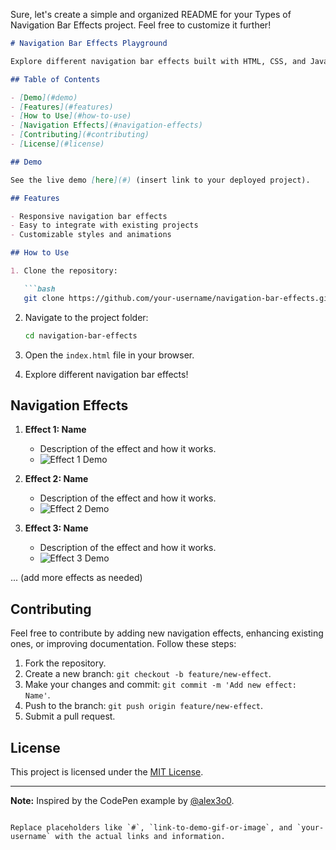 Sure, let's create a simple and organized README for your Types of Navigation Bar Effects project. Feel free to customize it further!

```markdown
# Navigation Bar Effects Playground

Explore different navigation bar effects built with HTML, CSS, and JavaScript. This project is inspired by a CodePen [example](https://codepen.io/alex3o0/pen/vYvmXMw) by @alex3o0.

## Table of Contents

- [Demo](#demo)
- [Features](#features)
- [How to Use](#how-to-use)
- [Navigation Effects](#navigation-effects)
- [Contributing](#contributing)
- [License](#license)

## Demo

See the live demo [here](#) (insert link to your deployed project).

## Features

- Responsive navigation bar effects
- Easy to integrate with existing projects
- Customizable styles and animations

## How to Use

1. Clone the repository:

   ```bash
   git clone https://github.com/your-username/navigation-bar-effects.git
   ```

2. Navigate to the project folder:

   ```bash
   cd navigation-bar-effects
   ```

3. Open the `index.html` file in your browser.

4. Explore different navigation bar effects!

## Navigation Effects

1. **Effect 1: Name**
   - Description of the effect and how it works.
   - ![Effect 1 Demo](link-to-demo-gif-or-image)

2. **Effect 2: Name**
   - Description of the effect and how it works.
   - ![Effect 2 Demo](link-to-demo-gif-or-image)

3. **Effect 3: Name**
   - Description of the effect and how it works.
   - ![Effect 3 Demo](link-to-demo-gif-or-image)

... (add more effects as needed)

## Contributing

Feel free to contribute by adding new navigation effects, enhancing existing ones, or improving documentation. Follow these steps:

1. Fork the repository.
2. Create a new branch: `git checkout -b feature/new-effect`.
3. Make your changes and commit: `git commit -m 'Add new effect: Name'`.
4. Push to the branch: `git push origin feature/new-effect`.
5. Submit a pull request.

## License

This project is licensed under the [MIT License](LICENSE).

---

**Note:** Inspired by the CodePen example by [@alex3o0](https://codepen.io/alex3o0/pen/vYvmXMw).
```

Replace placeholders like `#`, `link-to-demo-gif-or-image`, and `your-username` with the actual links and information.
